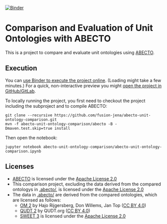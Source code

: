 [![Binder](https://mybinder.org/badge_logo.svg)](https://mybinder.org/v2/gh/fusion-jena/abecto-unit-ontology-comparison.git/master?filepath=abecto-unit-ontology-comparison.ipynb)

# Comparison and Evaluation of Unit Ontologies with ABECTO

This is a project to compare and evaluate unit ontologies using [ABECTO](https://github.com/fusion-jena/abecto).

## Execution
You can [use Binder to execute the project online](https://mybinder.org/v2/gh/fusion-jena/abecto-unit-ontology-comparison.git/master?filepath=abecto-unit-ontology-comparison.ipynb). (Loading might take a few minutes.) For a quick, non-interactive preview you might [open the project in GitHub/GitLab](abecto-unit-ontology-comparison.ipynb).

To locally running the project, you first need to checkout the project including the subproject and to compile ABECTO:
```
git clone --recursive https://github.com/fusion-jena/abecto-unit-ontology-comparison.git
mvn -f abecto-unit-ontology-comparison/abecto -B -Dmaven.test.skip=true install
```
Then open the notebook:
```
jupyter notebook abecto-unit-ontology-comparison/abecto-unit-ontology-comparison.ipynb
```

## Licenses

* [ABECTO](https://github.com/fusion-jena/abecto) is licensed under the [Apache License 2.0](https://www.apache.org/licenses/LICENSE-2.0)
* This comparison project, excluding the data derived from the compared ontologys in [.abecto/](abecto/), is licensed under the [Apache License 2.0](https://www.apache.org/licenses/LICENSE-2.0)
* The data in [.abecto/](abecto/) are derived from the compared ontologies, which are licensed as follows:
	* [OM 2](https://github.com/HajoRijgersberg/OM) by Hajo Rijgersberg, Don Willems, Jan Top ([CC BY 4.0](https://creativecommons.org/licenses/by/4.0/))
	* [QUDT 2](http://qudt.org/) by QUDT.org ([CC BY 4.0](https://creativecommons.org/licenses/by/4.0/))
	* [SWEET 3](https://github.com/ESIPFed/sweet) is licensed under the [Apache License 2.0](https://www.apache.org/licenses/LICENSE-2.0)
